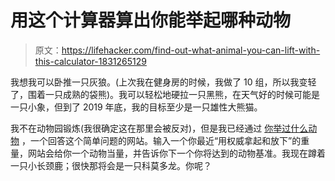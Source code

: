 # 用这个计算器算出你能举起哪种动物

> 原文：<https://lifehacker.com/find-out-what-animal-you-can-lift-with-this-calculator-1831265129>

我想我可以卧推一只灰狼。(上次我在健身房的时候，我做了 10 组，所以我变轻了，围着一只成熟的袋熊)。我可以轻松地硬拉一只黑熊，在天气好的时候可能是一只小象，但到了 2019 年底，我的目标至少是一只雄性大熊猫。



我不在动物园锻炼(我很确定这在那里会被反对)，但是我已经通过 [你举过什么动物](http://whatanimaldoyoulift.herokuapp.com/) ，一个回答这个简单问题的网站。输入一个你最近“用权威拿起和放下”的重量，网站会给你一个动物当量，并告诉你下一个你将达到的动物基准。我现在蹲着一只小长颈鹿；很快那将会是一只科莫多龙。你呢？
